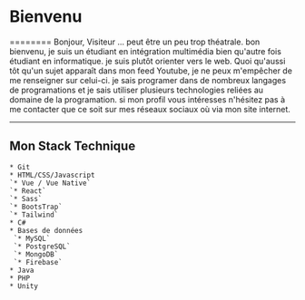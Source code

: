 # Bienvenu
========
Bonjour, Visiteur ... peut être un peu trop théatrale. bon bienvenu, je suis un étudiant en intégration multimédia bien qu'autre fois étudiant en informatique. je suis plutôt orienter vers le web. Quoi qu'aussi tôt qu'un sujet apparaît dans mon feed Youtube, je ne peux m'empêcher de me renseigner sur celui-ci. je sais programer dans de nombreux langages de programations et je sais utiliser plusieurs technologies reliées au domaine de la programation. si mon profil vous intéresses n'hésitez pas à me contacter que ce soit sur mes réseaux sociaux où via mon site internet.

------------------
## Mon Stack Technique

    * Git
    * HTML/CSS/Javascript
    `* Vue / Vue Native`
    `* React`
    `* Sass`
    `* BootsTrap`
    `* Tailwind`
    * C#
    * Bases de données
     `* MySQL`
     `* PostgreSQL`
     `* MongoDB`
     `* Firebase`
    * Java
    * PHP
    * Unity
